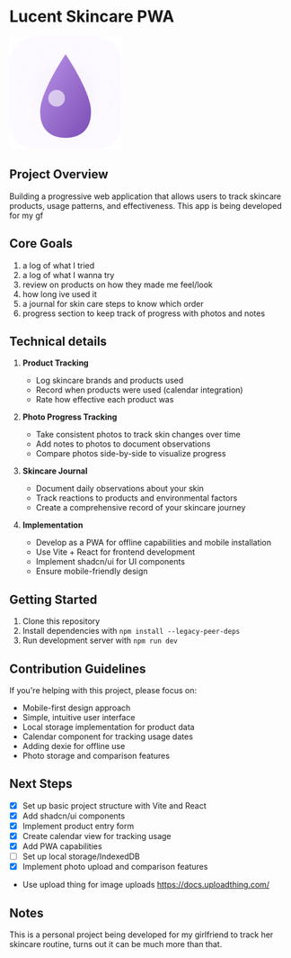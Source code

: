 # Lucent Skincare PWA

<img src="/web/public/lucent-logo.svg" alt="Lucent" width="200" height="200">

## Project Overview

Building a progressive web application that allows users to track skincare products, usage patterns, and effectiveness. This app is being developed for my gf

## Core Goals

1. a log of what I tried
2. a log of what I wanna try
3. review on products on how they made me feel/look
4. how long ive used it
5. a journal for skin care steps to know which order
6. progress section to keep track of progress with photos and notes

## Technical details

1. **Product Tracking**
   - Log skincare brands and products used
   - Record when products were used (calendar integration)
   - Rate how effective each product was

2. **Photo Progress Tracking**
   - Take consistent photos to track skin changes over time
   - Add notes to photos to document observations
   - Compare photos side-by-side to visualize progress

3. **Skincare Journal**
   - Document daily observations about your skin
   - Track reactions to products and environmental factors
   - Create a comprehensive record of your skincare journey

4. **Implementation**
   - Develop as a PWA for offline capabilities and mobile installation
   - Use Vite + React for frontend development
   - Implement shadcn/ui for UI components
   - Ensure mobile-friendly design

## Getting Started

1. Clone this repository
2. Install dependencies with `npm install --legacy-peer-deps`
3. Run development server with `npm run dev`

## Contribution Guidelines

If you're helping with this project, please focus on:

- Mobile-first design approach
- Simple, intuitive user interface
- Local storage implementation for product data
- Calendar component for tracking usage dates
- Adding dexie for offline use
- Photo storage and comparison features

## Next Steps

- [X] Set up basic project structure with Vite and React
- [X] Add shadcn/ui components
- [X] Implement product entry form
- [X] Create calendar view for tracking usage
- [X] Add PWA capabilities
- [ ] Set up local storage/IndexedDB
- [X] Implement photo upload and comparison features
- Use upload thing for image uploads <https://docs.uploadthing.com/>

## Notes

This is a personal project being developed for my girlfriend to track her skincare routine, turns out it can be much more than that.
